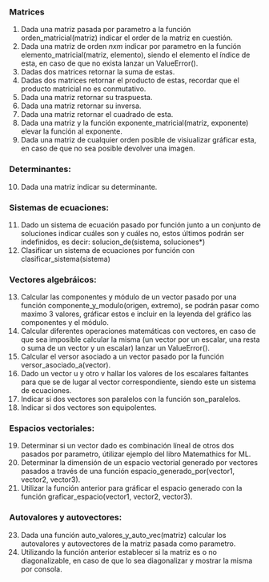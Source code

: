 ### Matrices
1. Dada una matriz pasada por parametro a la función orden_matricial(matriz) indicar el order de la matriz en cuestión.
2. Dada una matriz de orden *nxm* indicar por parametro en la función elemento_matricial(matriz, elemento), siendo el elemento el índice de esta, en caso de que no exista lanzar un ValueError().
3. Dadas dos matrices retornar la suma de estas.
4. Dadas dos matrices retornar el producto de estas, recordar que el producto matricial no es conmutativo.
5. Dada una matriz retornar su traspuesta.
6. Dada una matriz retornar su inversa.
7. Dada una matriz retornar el cuadrado de esta.
8. Dada una matriz y la función exponente_matricial(matriz, exponente) elevar la función al exponente.
9. Dada una matriz de cualquier orden posible de visiualizar gráficar esta, en caso de que no sea posible devolver una imagen.
### Determinantes:
10. Dada una matriz indicar su determinante.
### Sistemas de ecuaciones:
11. Dado un sistema de ecuación pasado por función junto a un conjunto de soluciones indicar cuáles son y cuáles no, estos últimos podrán ser indefinidos, es decir: solucion_de(sistema, soluciones*)
12. Clasificar un sistema de ecuaciones por función con clasificar_sistema(sistema)
### Vectores algebráicos: 
13. Calcular las componentes y módulo de un vector pasado por una función componente_y_modulo(origen, extremo), se podrán pasar como maximo 3 valores, gráficar estos e incluir en la leyenda del gráfico las componentes y el módulo.
14. Calcular diferentes operaciones matemáticas con vectores, en caso de que sea imposible calcular la misma (un vector por un escalar, una resta o suma de un vector y un escalar) lanzar un ValueError().
15. Calcular el versor asociado a un vector pasado por la función versor_asociado_a(vector).
16. Dado un vector u y otro v hallar los valores de los escalares faltantes para que se de lugar al vector correspondiente, siendo este un sistema de ecuaciones.
17. Indicar si dos vectores son paralelos con la función son_paralelos.
18. Indicar si dos vectores son equipolentes.
### Espacios vectoriales:
19. Determinar si un vector dado es combinación líneal de otros dos pasados por parametro, útilizar ejemplo del libro Matemathics for ML.
20. Determinar la dimensión de un espacio vectorial generado por vectores pasados a través de una función espacio_generado_por(vector1, vector2, vector3).
21. Utilizar la función anterior para gráficar el espacio generado con la función graficar_espacio(vector1, vector2, vector3). 
### Autovalores y autovectores:
23. Dada una función auto_valores_y_auto_vec(matriz) calcular los autovalores y autovectores de la matriz pasada como parametro.
24. Utilizando la función anterior establecer si la matriz es o no diagonalizable, en caso de que lo sea diagonalizar y mostrar la misma por consola.
